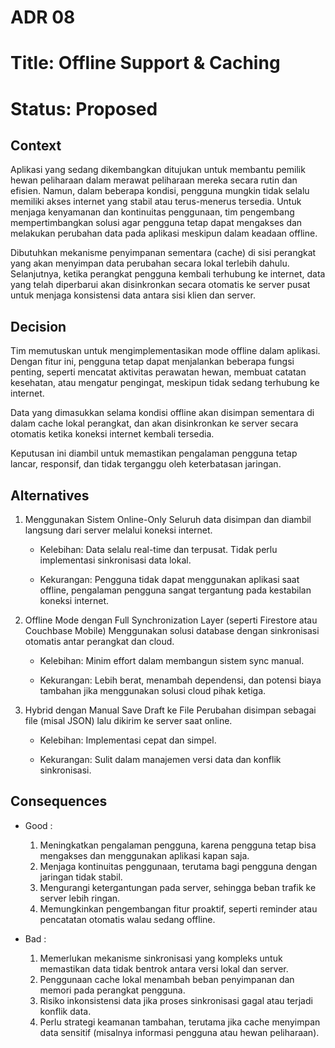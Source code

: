 # ADR 08
# Title: Offline Support & Caching
# Status: Proposed

## Context
Aplikasi yang sedang dikembangkan ditujukan untuk membantu pemilik hewan peliharaan dalam merawat peliharaan mereka secara rutin dan efisien. Namun, dalam beberapa kondisi, pengguna mungkin tidak selalu memiliki akses internet yang stabil atau terus-menerus tersedia. Untuk menjaga kenyamanan dan kontinuitas penggunaan, tim pengembang mempertimbangkan solusi agar pengguna tetap dapat mengakses dan melakukan perubahan data pada aplikasi meskipun dalam keadaan offline.

Dibutuhkan mekanisme penyimpanan sementara (cache) di sisi perangkat yang akan menyimpan data perubahan secara lokal terlebih dahulu. Selanjutnya, ketika perangkat pengguna kembali terhubung ke internet, data yang telah diperbarui akan disinkronkan secara otomatis ke server pusat untuk menjaga konsistensi data antara sisi klien dan server.

## Decision
Tim memutuskan untuk mengimplementasikan mode offline dalam aplikasi. Dengan fitur ini, pengguna tetap dapat menjalankan beberapa fungsi penting, seperti mencatat aktivitas perawatan hewan, membuat catatan kesehatan, atau mengatur pengingat, meskipun tidak sedang terhubung ke internet.

Data yang dimasukkan selama kondisi offline akan disimpan sementara di dalam cache lokal perangkat, dan akan disinkronkan ke server secara otomatis ketika koneksi internet kembali tersedia.

Keputusan ini diambil untuk memastikan pengalaman pengguna tetap lancar, responsif, dan tidak terganggu oleh keterbatasan jaringan.

## Alternatives
1. Menggunakan Sistem Online-Only
Seluruh data disimpan dan diambil langsung dari server melalui koneksi internet.

    - Kelebihan: Data selalu real-time dan terpusat. Tidak perlu implementasi sinkronisasi data lokal.

    - Kekurangan: Pengguna tidak dapat menggunakan aplikasi saat offline, pengalaman pengguna sangat tergantung pada kestabilan koneksi internet.

1. Offline Mode dengan Full Synchronization Layer (seperti Firestore atau Couchbase Mobile)
Menggunakan solusi database dengan sinkronisasi otomatis antar perangkat dan cloud.

    - Kelebihan: Minim effort dalam membangun sistem sync manual.

    - Kekurangan: Lebih berat, menambah dependensi, dan potensi biaya tambahan jika menggunakan solusi cloud pihak ketiga.

1. Hybrid dengan Manual Save Draft ke File
Perubahan disimpan sebagai file (misal JSON) lalu dikirim ke server saat online.

    - Kelebihan: Implementasi cepat dan simpel.

    - Kekurangan: Sulit dalam manajemen versi data dan konflik sinkronisasi.

## Consequences
- Good : 
    1. Meningkatkan pengalaman pengguna, karena pengguna tetap bisa mengakses dan menggunakan aplikasi kapan saja.
    1. Menjaga kontinuitas penggunaan, terutama bagi pengguna dengan jaringan tidak stabil.
    1. Mengurangi ketergantungan pada server, sehingga beban trafik ke server lebih ringan.
    1. Memungkinkan pengembangan fitur proaktif, seperti reminder atau pencatatan otomatis walau sedang offline.

- Bad : 
    1. Memerlukan mekanisme sinkronisasi yang kompleks untuk memastikan data tidak bentrok antara versi lokal dan server.
    1. Penggunaan cache lokal menambah beban penyimpanan dan memori pada perangkat pengguna.
    1. Risiko inkonsistensi data jika proses sinkronisasi gagal atau terjadi konflik data.
    1. Perlu strategi keamanan tambahan, terutama jika cache menyimpan data sensitif (misalnya informasi pengguna atau hewan peliharaan).